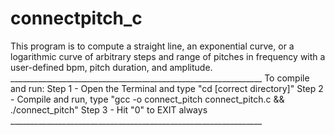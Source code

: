 # connectpitch_c
This program is to compute a straight line, an exponential curve,  or a logarithmic curve of arbitrary steps and range of pitches in frequency  with a user-defined bpm, pitch duration, and amplitude.  _______________________________________________________________  To compile and run:   Step 1 - Open the Terminal and type "cd [correct directory]"  Step 2 - Compile and run, type "gcc -o connect_pitch connect_pitch.c &amp;&amp; ./connect_pitch"  Step 3 - Hit "0" to EXIT always _______________________________________________________________
